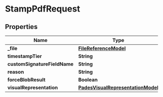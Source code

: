 

# StampPdfRequest


## Properties

| Name | Type | Description | Notes |
|------------ | ------------- | ------------- | -------------|
|**_file** | [**FileReferenceModel**](FileReferenceModel.md) |  |  |
|**timestampTier** | **String** |  |  [optional] |
|**customSignatureFieldName** | **String** |  |  [optional] |
|**reason** | **String** |  |  [optional] |
|**forceBlobResult** | **Boolean** |  |  [optional] |
|**visualRepresentation** | [**PadesVisualRepresentationModel**](PadesVisualRepresentationModel.md) |  |  [optional] |



